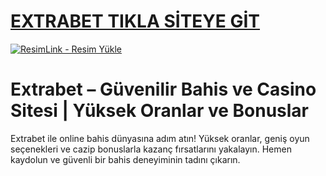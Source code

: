 #  <a href="https://sekabet1452.com/">EXTRABET TIKLA SİTEYE GİT</a>
<meta charset="UTF-8">
    <meta name="viewport" content="width=device-width, initial-scale=1.0">
</head>
<body>

<a href="https://sekabet1452.com/" title="ResimLink - Resim Yükle"><img src="https://r.resimlink.com/Ki9oYyFp.jpg" title="ResimLink - Resim Yükle" alt="ResimLink - Resim Yükle"></a>
</a>

# Extrabet – Güvenilir Bahis ve Casino Sitesi | Yüksek Oranlar ve Bonuslar
Extrabet ile online bahis dünyasına adım atın! Yüksek oranlar, geniş oyun seçenekleri ve cazip bonuslarla kazanç fırsatlarını yakalayın. Hemen kaydolun ve güvenli bir bahis deneyiminin tadını çıkarın.
